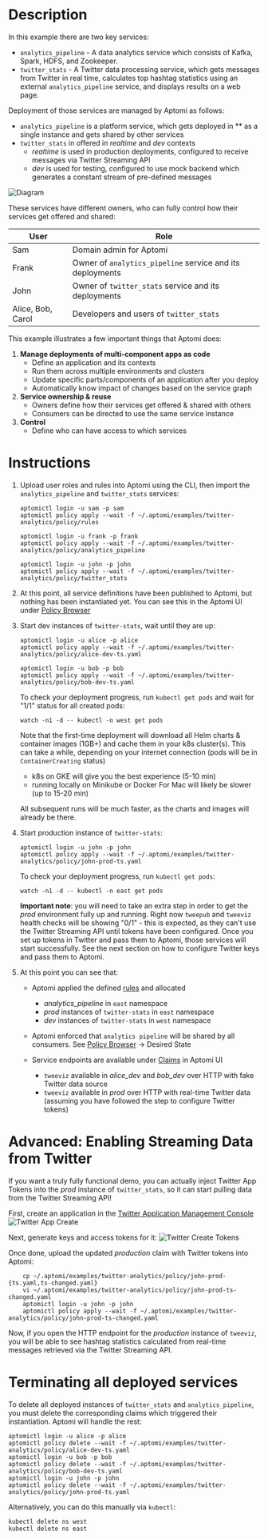 # Description

In this example there are two key services:
* `analytics_pipeline` - A data analytics service which consists of Kafka, Spark, HDFS, and Zookeeper.
* `twitter_stats` -  A Twitter data processing service, which gets messages from Twitter in real time, calculates top hashtag statistics using an external `analytics_pipeline` service,
   and displays results on a web page.

Deployment of those services are managed by Aptomi as follows:
* `analytics_pipeline` is a platform service, which gets deployed in ** as a single instance and gets shared by other services
* `twitter_stats` in offered in *realtime* and *dev* contexts
  * *realtime* is used in production deployments, configured to receive messages via Twitter Streaming API
  * *dev* is used for testing, configured to use mock backend which generates a constant stream of pre-defined messages  
   
![Diagram](diagram.png)

These services have different owners, who can fully control how their services get offered and shared:

User  | Role
------|-------
Sam   | Domain admin for Aptomi
Frank | Owner of `analytics_pipeline` service and its deployments
John  | Owner of `twitter_stats` service and its deployments
Alice, Bob, Carol | Developers and users of `twitter_stats`

This example illustrates a few important things that Aptomi does:

1. **Manage deployments of multi-component apps as code**
    * Define an application and its contexts
    * Run them across multiple environments and clusters
    * Update specific parts/components of an application after you deploy
    * Automatically know impact of changes based on the service graph
1. **Service ownership & reuse**
    - Owners define how their services get offered & shared with others
    - Consumers can be directed to use the same service instance
1. **Control**
    - Define who can have access to which services

# Instructions

1. Upload user roles and rules into Aptomi using the CLI, then import the `analytics_pipeline` and `twitter_stats` services:
    ```
    aptomictl login -u sam -p sam
    aptomictl policy apply --wait -f ~/.aptomi/examples/twitter-analytics/policy/rules
    
    aptomictl login -u frank -p frank
    aptomictl policy apply --wait -f ~/.aptomi/examples/twitter-analytics/policy/analytics_pipeline
    
    aptomictl login -u john -p john
    aptomictl policy apply --wait -f ~/.aptomi/examples/twitter-analytics/policy/twitter_stats
    ```

1. At this point, all service definitions have been published to Aptomi, but nothing has been instantiated yet. You can see
this in the Aptomi UI under [Policy Browser](http://localhost:27866/#/policy/browse)

1. Start dev instances of `twitter-stats`, wait until they are up:
    ```
    aptomictl login -u alice -p alice
    aptomictl policy apply --wait -f ~/.aptomi/examples/twitter-analytics/policy/alice-dev-ts.yaml
    
    aptomictl login -u bob -p bob
    aptomictl policy apply --wait -f ~/.aptomi/examples/twitter-analytics/policy/bob-dev-ts.yaml
    ```

    To check your deployment progress, run `kubectl get pods` and wait for "1/1" status for all created pods:
    ```
    watch -n1 -d -- kubectl -n west get pods
    ```

    Note that the first-time deployment will download all Helm charts & container images (1GB+) and cache them in your k8s cluster(s). This can take a while, depending on your internet connection (pods will be in `ContainerCreating` status)
      * k8s on GKE will give you the best experience (5-10 min)
      * running locally on Minikube or Docker For Mac will likely be slower (up to 15-20 min)

    All subsequent runs will be much faster, as the charts and images will already be there.

1. Start production instance of `twitter-stats`:

    ```
    aptomictl login -u john -p john
    aptomictl policy apply --wait -f ~/.aptomi/examples/twitter-analytics/policy/john-prod-ts.yaml
    ```

    To check your deployment progress, run `kubectl get pods`:
    ```
    watch -n1 -d -- kubectl -n east get pods
    ```

    **Important note**: you will need to take an extra step in order to get the *prod* environment fully up and running. Right now `tweepub` and `tweeviz` health checks will be showing "0/1" - this
    is expected, as they can't use the Twitter Streaming API until tokens have been configured. Once you set up tokens in Twitter and pass them
    to Aptomi, those services will start successfully. See the next section on how to configure Twitter keys and pass them to Aptomi.

1. At this point you can see that:
    * Aptomi applied the defined [rules](policy/rules/rules.yaml) and allocated
        * *analytics_pipeline* in `east` namespace
        * *prod* instances of `twitter-stats` in `east` namespace
        * *dev* instances of `twitter-stats` in `west` namespace

    * Aptomi enforced that `analytics pipeline` will be shared by all consumers. See [Policy Browser](http://localhost:27866/#/policy/browse) -> Desired State

    * Service endpoints are available under [Claims](http://localhost:27866/#/objects/claims) in Aptomi UI
        * `tweeviz` available in *alice_dev* and *bob_dev* over HTTP with fake Twitter data source
        * `tweeviz` available in *prod* over HTTP with real-time Twitter data (assuming you have followed the step to configure Twitter tokens)

# Advanced: Enabling Streaming Data from Twitter

If you want a truly fully functional demo, you can actually inject Twitter App Tokens into the *prod* instance of `twitter_stats`, so it can start pulling data from the Twitter Streaming API!

First, create an application in the [Twitter Application Management Console](https://apps.twitter.com) ![Twitter App Create](twitter-app-create.png)

Next, generate keys and access tokens for it:
    ![Twitter Create Tokens](twitter-create-tokens.png)

Once done, upload the updated *production* claim with Twitter tokens into Aptomi:

```
    cp ~/.aptomi/examples/twitter-analytics/policy/john-prod-{ts.yaml,ts-changed.yaml}
    vi ~/.aptomi/examples/twitter-analytics/policy/john-prod-ts-changed.yaml
    aptomictl login -u john -p john
    aptomictl policy apply --wait -f ~/.aptomi/examples/twitter-analytics/policy/john-prod-ts-changed.yaml
```
Now, if you open the HTTP endpoint for the *production* instance of `tweeviz`, you will be able to see hashtag statistics calculated from real-time messages retrieved via the Twitter Streaming API.

# Terminating all deployed services

To delete all deployed instances of `twitter_stats` and `analytics_pipeline`, you must delete the corresponding claims which triggered their instantiation. Aptomi will handle the rest:
```
aptomictl login -u alice -p alice
aptomictl policy delete --wait -f ~/.aptomi/examples/twitter-analytics/policy/alice-dev-ts.yaml
aptomictl login -u bob -p bob
aptomictl policy delete --wait -f ~/.aptomi/examples/twitter-analytics/policy/bob-dev-ts.yaml
aptomictl login -u john -p john
aptomictl policy delete --wait -f ~/.aptomi/examples/twitter-analytics/policy/john-prod-ts.yaml
```

Alternatively, you can do this manually via `kubectl`:
```
kubectl delete ns west
kubectl delete ns east
```
